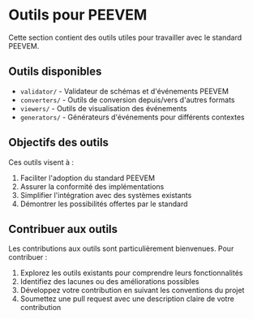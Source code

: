 # Outils pour PEEVEM

Cette section contient des outils utiles pour travailler avec le standard PEEVEM.

## Outils disponibles

- `validator/` - Validateur de schémas et d'événements PEEVEM
- `converters/` - Outils de conversion depuis/vers d'autres formats
- `viewers/` - Outils de visualisation des événements
- `generators/` - Générateurs d'événements pour différents contextes

## Objectifs des outils

Ces outils visent à :

1. Faciliter l'adoption du standard PEEVEM
2. Assurer la conformité des implémentations
3. Simplifier l'intégration avec des systèmes existants
4. Démontrer les possibilités offertes par le standard

## Contribuer aux outils

Les contributions aux outils sont particulièrement bienvenues. Pour contribuer :

1. Explorez les outils existants pour comprendre leurs fonctionnalités
2. Identifiez des lacunes ou des améliorations possibles
3. Développez votre contribution en suivant les conventions du projet
4. Soumettez une pull request avec une description claire de votre contribution
